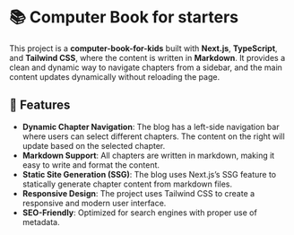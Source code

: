 # 📚 Computer Book for starters

This project is a **computer-book-for-kids** built with **Next.js**, **TypeScript**, and **Tailwind CSS**, where the content is written in **Markdown**. It provides a clean and dynamic way to navigate chapters from a sidebar, and the main content updates dynamically without reloading the page.

## 🌟 Features

- **Dynamic Chapter Navigation**: The blog has a left-side navigation bar where users can select different chapters. The content on the right will update based on the selected chapter.
- **Markdown Support**: All chapters are written in markdown, making it easy to write and format the content.
- **Static Site Generation (SSG)**: The blog uses Next.js’s SSG feature to statically generate chapter content from markdown files.
- **Responsive Design**: The project uses Tailwind CSS to create a responsive and modern user interface.
- **SEO-Friendly**: Optimized for search engines with proper use of metadata.
